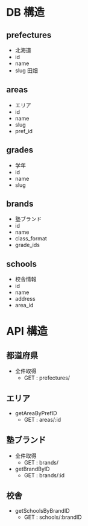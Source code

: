 # DB 構造

## prefectures

- 北海道
- id 
- name 
- slug 田畑

## areas

- エリア
- id
- name
- slug
- pref_id

## grades

- 学年
- id
- name
- slug

## brands

- 塾ブランド
- id
- name
- class_format
- grade_ids

## schools

- 校舎情報
- id
- name
- address
- area_id

# API 構造

## 都道府県

- 全件取得
  - GET : prefectures/

## エリア

- getAreaByPrefID
  - GET : areas/:id

## 塾ブランド

- 全件取得
  - GET : brands/
- getBrandByID
  - GET : brands/:id

## 校舎

- getSchoolsByBrandID
  - GET : schools/:brandID
